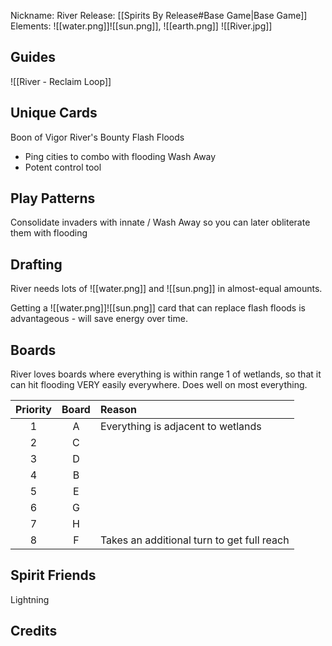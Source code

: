 Nickname: River
Release: [[Spirits By Release#Base Game|Base Game]]
Elements: ![[water.png]]![[sun.png]], ![[earth.png]]
![[River.jpg]]
## Guides

![[River - Reclaim Loop]]


## Unique Cards
Boon of Vigor
River's Bounty
Flash Floods
- Ping cities to combo with flooding
Wash Away
- Potent control tool

## Play Patterns

Consolidate invaders with innate / Wash Away so you can later obliterate them with flooding

## Drafting

River needs lots of ![[water.png]] and ![[sun.png]] in almost-equal amounts.

Getting a  ![[water.png]]![[sun.png]] card that can replace flash floods is advantageous - will save energy over time.


## Boards
River loves boards where everything is within range 1 of wetlands, so that it can hit flooding VERY easily everywhere. Does well on most everything.

| Priority | Board | Reason                                     |
| :------: | :---: | :----------------------------------------- |
|    1     |   A   | Everything is adjacent to wetlands         |
|    2     |   C   |                                            |
|    3     |   D   |                                            |
|    4     |   B   |                                            |
|    5     |   E   |                                            |
|    6     |   G   |                                            |
|    7     |   H   |                                            |
|    8     |   F   | Takes an additional turn to get full reach |



## Spirit Friends

Lightning



Credits
- 